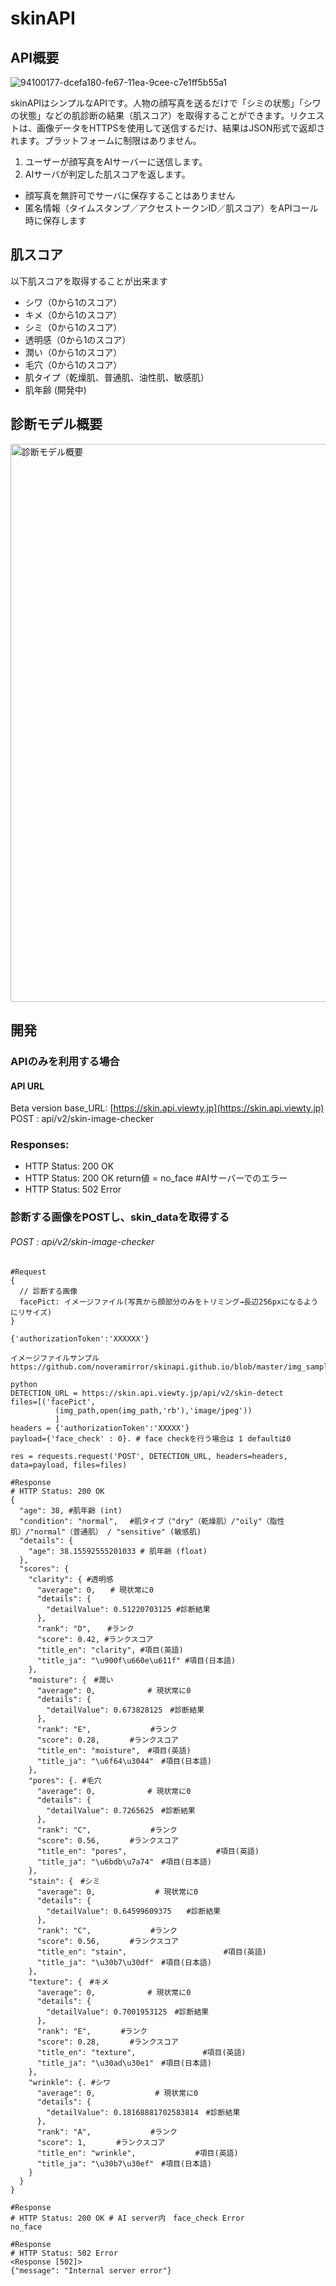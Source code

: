 # skinAPI

## API概要
![94100177-dcefa180-fe67-11ea-9cee-c7e1ff5b55a1](https://user-images.githubusercontent.com/33708804/191149972-77221344-ca47-44e2-b973-e893d00353a5.png)

skinAPIはシンプルなAPIです。人物の顔写真を送るだけで「シミの状態」「シワの状態」などの肌診断の結果（肌スコア）を取得することができます。リクエストは、画像データをHTTPSを使用して送信するだけ、結果はJSON形式で返却されます。プラットフォームに制限はありません。

1. ユーザーが顔写真をAIサーバーに送信します。
2. AIサーバが判定した肌スコアを返します。

- 顔写真を無許可でサーバに保存することはありません
- 匿名情報（タイムスタンプ／アクセストークンID／肌スコア）をAPIコール時に保存します

## 肌スコア
以下肌スコアを取得することが出来ます
- シワ（0から1のスコア）
- キメ（0から1のスコア）
- シミ（0から1のスコア）
- 透明感（0から1のスコア）
- 潤い（0から1のスコア）
- 毛穴（0から1のスコア）
- 肌タイプ（乾燥肌、普通肌、油性肌、敏感肌）
- 肌年齢 (開発中)

## 診断モデル概要
<img width="893" alt="診断モデル概要" src="https://user-images.githubusercontent.com/103926148/184310881-eb992111-0ead-471f-97b5-492c75bd21ce.png">

## 開発
### APIのみを利用する場合
#### API URL
Beta version base_URL: [https://skin.api.viewty.jp](https://skin.api.viewty.jp)<br>
POST : api/v2/skin-image-checker

### Responses:<br>
- HTTP Status: 200 OK<br>
- HTTP Status: 200 OK return値 = no_face #AIサーバーでのエラー<br>
- HTTP Status: 502 Error


### 診断する画像をPOSTし、skin_dataを取得する


###### POST : api/v2/skin-image-checker
```
#Request
{
  // 診断する画像
  facePict: イメージファイル(写真から顔部分のみをトリミング→長辺256pxになるようにリサイズ)
}

{'authorizationToken':'XXXXXX'}

イメージファイルサンプル
https://github.com/noveramirror/skinapi.github.io/blob/master/img_sample.zip

python
DETECTION_URL = https://skin.api.viewty.jp/api/v2/skin-detect
files=[('facePict',
          (img_path,open(img_path,'rb'),'image/jpeg'))
          ]
headers = {'authorizationToken':'XXXXX'} 
payload={'face_check' : 0}. # face checkを行う場合は 1 defaultは0

res = requests.request('POST', DETECTION_URL, headers=headers, data=payload, files=files)

```

```
#Response
# HTTP Status: 200 OK
{
  "age": 38, #肌年齢 (int)
  "condition": "normal",　 #肌タイプ（"dry"（乾燥肌）/"oily"（脂性肌）/"normal"（普通肌） / "sensitive" (敏感肌)
  "details": {
    "age": 38.15592555201033 # 肌年齢 (float)
  },
  "scores": {
    "clarity": { #透明感
      "average": 0,　　# 現状常に0
      "details": {
        "detailValue": 0.51220703125 #診断結果
      },
      "rank": "D",　  #ランク
      "score": 0.42, #ランクスコア
      "title_en": "clarity", #項目(英語)
      "title_ja": "\u900f\u660e\u611f" #項目(日本語)
    },
    "moisture": {　#潤い
      "average": 0,　　　　　　　# 現状常に0
      "details": {
        "detailValue": 0.673828125　#診断結果
      },
      "rank": "E",　　　　　　　　#ランク
      "score": 0.28,　　　　#ランクスコア
      "title_en": "moisture",　#項目(英語)
      "title_ja": "\u6f64\u3044"　#項目(日本語)
    }, 
    "pores": {. #毛穴
      "average": 0,　　　　　　　# 現状常に0
      "details": {
        "detailValue": 0.7265625　#診断結果
      },
      "rank": "C",　　　　　　　　#ランク
      "score": 0.56,　　　　#ランクスコア
      "title_en": "pores",　　　　　　　　　　　　#項目(英語)
      "title_ja": "\u6bdb\u7a74"　#項目(日本語)
    },
    "stain": {　#シミ
      "average": 0,　　　　　　　　# 現状常に0
      "details": {
        "detailValue": 0.64599609375　　#診断結果
      },
      "rank": "C",　　　　　　　　#ランク
      "score": 0.56,　　　　#ランクスコア
      "title_en": "stain",　　　　　　　　　　　　　#項目(英語)
      "title_ja": "\u30b7\u30df"　#項目(日本語)
    },
    "texture": {　#キメ
      "average": 0,　　　　　　　# 現状常に0
      "details": {
        "detailValue": 0.7001953125　#診断結果
      },
      "rank": "E",　　　　#ランク
      "score": 0.28,　　　　#ランクスコア
      "title_en": "texture",　　　　　　　　　#項目(英語)
      "title_ja": "\u30ad\u30e1"　#項目(日本語)
    },
    "wrinkle": {. #シワ
      "average": 0,　　　　　　　　# 現状常に0
      "details": {
        "detailValue": 0.18168881702583814　#診断結果
      },
      "rank": "A",　　　　　　　　#ランク
      "score": 1,　　　　#ランクスコア
      "title_en": "wrinkle",　　　　　　　　#項目(英語)
      "title_ja": "\u30b7\u30ef"　#項目(日本語)
    }
  }
}
```
```
#Response
# HTTP Status: 200 OK # AI server内　face_check Error
no_face 
```

```
#Response
# HTTP Status: 502 Error
<Response [502]>
{"message": "Internal server error"}

```
